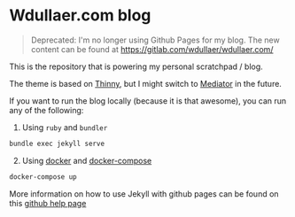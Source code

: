 # Wdullaer.com blog

> Deprecated: I'm no longer using Github Pages for my blog. The new content can be found at https://gitlab.com/wdullaer/wdullaer.com/

This is the repository that is powering my personal scratchpad / blog.

The theme is based on [Thinny](http://github.com/camporez/Thinny.git), but I might switch to [Mediator](https://github.com/dirkfabisch/mediator) in the future.

If you want to run the blog locally (because it is that awesome), you can run any of the following:

1. Using `ruby` and `bundler`

  ```bash
  bundle exec jekyll serve
  ```
2. Using [docker](https://docker.com) and [docker-compose](https://github.com/docker/compose)

  ```bash
  docker-compose up
  ```

More information on how to use Jekyll with github pages can be found on this [github help page](https://help.github.com/articles/using-jekyll-with-pages/)
